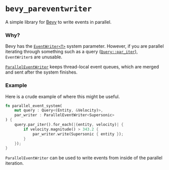 # `bevy_pareventwriter`
A simple library for [Bevy](https://github.com/bevyngine/bevy) to write events in parallel.


### Why?
Bevy has the [`EventWriter<T>`](https://docs.rs/bevy_ecs/latest/bevy_ecs/event/struct.EventWriter.html)
 system parameter. However, if you are parallel iterating through something such as a query
 ([`Query::par_iter`](https://docs.rs/bevy_ecs/latest/bevy_ecs/system/struct.Query.html#method.par_iter)),
 `EventWriter`s are unusable.

[`ParallelEventWriter`](https://docs.rs/bevy_pareventwriter/struct.ParallelEventWriter.html) keeps
 thread-local event queues, which are merged and sent after the system finishes.


### Example
Here is a crude example of where this might be useful.
```rust
fn parallel_event_system(
    mut query : Query<(Entity, &Velocity)>,
    par_writer : ParallelEventWriter<Supersonic>
) {
    query.par_iter().for_each(|(entity, velocity)| {
        if velocity.magnitude() > 343.2 {
            par_writer.write(Supersonic { entity });
        }
    });
}
```
`ParallelEventWriter` can be used to write events from inside of the parallel iteration.
